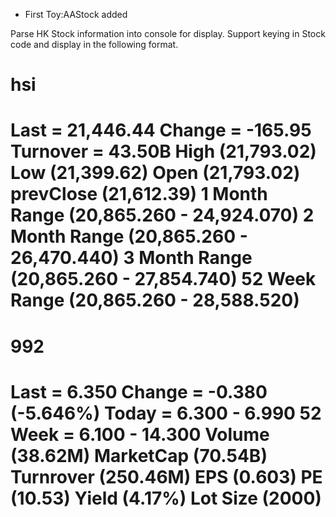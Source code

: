 - First Toy:AAStock added

Parse HK Stock information into console for display.
Support keying in Stock code and display in the following format.

hsi
==============================
Last      = 21,446.44
Change    = -165.95
Turnover  = 43.50B
High (21,793.02) Low (21,399.62)
Open (21,793.02) prevClose (21,612.39)
1 Month Range (20,865.260 - 24,924.070)
2 Month Range (20,865.260 - 26,470.440)
3 Month Range (20,865.260 - 27,854.740)
52 Week Range (20,865.260 - 28,588.520)
==============================

992
==============================
Last      = 6.350
Change    = -0.380 (-5.646%)
Today     = 6.300 - 6.990
52 Week   = 6.100 - 14.300
Volume (38.62M) MarketCap (70.54B) Turnrover (250.46M)
EPS (0.603) PE (10.53) Yield (4.17%) Lot Size (2000)
==============================